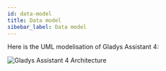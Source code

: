 ```yaml
---
id: data-model
title: Data model
sibebar_label: Data model
---
```


Here is the UML modelisation of Gladys Assistant 4:

<img src="/img/docs/architecture/gladys-v4-data-model-11-02-2019.png" alt="Gladys Assistant 4 Architecture" class="img-responsive" />

